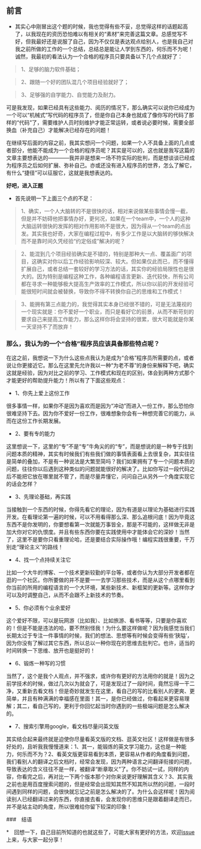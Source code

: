 ## 前言

* 其实心中刚冒出这个题的时候，我也觉得有些不妥，总觉得这样的话题起高了，以我现在的资历恐怕难以有相关的“素材”来完善这篇文章。总感觉写不好，但我最好还是说服了自己，因为不仅仅是表达观点给别人，也是我自己对我之前所做的工作的一个总结，总结总是能让人学到东西的，何乐而不为呢！诚然，我最初的看法认为一个合格的程序员只要具备以下几个点就好了：

> 1、足够的脑力软件基础；

> 2、跟随一个好的团队混几个项目经验就好了；

> 3、足够强的自学能力、自觉能力及耐力。

可是我发现，如果已经具有这些能力、阅历的情况下，那么确实可以说你已经成为一个可以“机械式”写代码的程序员了，但是你自己本身也就成了像你写的代码了那样的“代码”了，需要维护人员时刻维护才能正常运转，或者说必要时候，需要全部换血（补充自己）才能解决已经存在的问题！

在继续写后面的内容之前，我其实想问一个问题，如果一个人不具备上面的几点或者部分，他能不能成为一个合格的程序员呢？其实是可以的，这也就是我写这篇的文章主要想表达的————我并非是想来一场不符实际的批判，而是想谈谈已经成为程序员之后如何扩展、弥补自己。亦或还没有进入程序员的世界，怎么了解它，有什么“捷径”可以征服它，这就是我想表达的。

**好吧，进入正题**

* 首先说明一下上面三个点的不足：

> 1、确实，一个人大脑转的不是很快的话，相对来说做某些事情会慢一截，但是并不妨碍他把事情办好，更何况，如果在一个team中，一个人的这种大脑运转很快的发挥的相对作用影响不是很大，因为得从一个team的点出发。其实我也好奇，大家在编程过程中，有多少工作是以大脑转的够快解决而不是靠时间久凭经验“约定俗成”解决的呢？

> 2、能混到几个项目经验确实是不错的，特别是那种大一点、覆盖面广的项目，这确实对你以后工作经验影响较深、较大。但如果仅此而已，而不懂得扩展自己，或者总结一套较好的学习方法的话，其实你的经验局限性也是很大的。因为特别是编程这种工作，各种编程语言更新、迭代较快，所有公司都在寻求一种能够极大提高生产效率的工作模式，所以你以前的开发经验可能很短时间就会被替换，导致你不得不转换你自己的思维和工作模式！

> 3、能拥有第三点能力的，我觉得其实本身已经很不错的，可是无法蔑视的一个现实就是：你不爱好一个职业，而只是看好它的前景，从而不断苛刻的要求自己来提高工作能力，那么这样你将会坚持的很累，很大可能就是你某一天坚持不了而放弃！


### 那么，我认为的一个“合格”程序员应该具备那些特点呢？

在这之前，我想说一下为什么这些点我认为是成为“合格”程序员所需要的点，或者说让你更接近它。那么在这里先允许我以一种“为老不尊”的身份来解释下吧，确实这就是经验，因为对比之前的学习、工作模式和现在的区别，体会到两种方式那个才能更好的帮助提升能力！所以有了下面这些观点：

* 1、你先上爱上这份工作

很多事情一样，如果你不是因为喜欢而是因为“冲动”而进入一份工作，那么恐怕你很难坚持下去。因为你不爱好一份工作，很难想象你会有一种想完善它的能力，从而在这份工作长期发展。

* 2、要有专的能力

这里想说一下，这里的“专”不是“专”牛角尖的的“专”，而是想说的是一种专于找到问题本质的精神，其实有时候我们有些我们做的事情表面看上去很复杂，其实往往是简单的叠加，不是有一种说法是大繁至简吗？我们如果拥有了专一个问题本质的问题，往往你以后遇到这种类似的问题就能很好的解决了。比如你写过一段代码之后不能把它放在哪里就不管了，而是尽量弄懂它，问问自己从另外一个角度实现它的话会怎样？

* 3、先理论基础，再实践

当接触到一个东西的时候，你得先看它的理论，因为有道是以理论为基础进行实践开发。在看理论第一遍的时候，可以不用看得那么深、那么追根问底！因为毕竟这东西不是你发明的，你要想看第一次就能万事皆全，那是不可能的，这样做无非是加大你对它的仇恨度。并且有些东西你要在实践使用中才能体会它的深妙！当然了，这里不是要你只看重理论哈，还是要结合实际操作哦！编程实践很重要，千万别走“理论主义”的路线！

* 4、找一个点持续关注它

比如一个大牛的博客、一个技术更新较勤的平台等，或者你认为大部分开发者都在逛的一个社区。你所要做的并不是要一一去学习那些技术，而是从这个点哪里看到你当前的所用的编程语言的一个大环境，某些新技术、新框架的更新等。这样你才可以及时调整自己，从而不会跟不上新技术的节奏。

* 5、你必须有个业余爱好

这个爱好不限，可以是玩网游（比如我）、比如旅游、看书等等，只要是你喜欢的！但是不能是违法的哈，要不然别怪我！为什么要这样做呢？因为我感觉当我们长期太过于专注一件事情的时候，我们的想法、思想等有时候会变得有些‘狭隘’，因为你没有了解过其它东西，所以总以一种你现在的思维去批判它。也许，适当的时间转换一下思维、放开也是挺好的！

* 6、锻炼一种写的习惯

当然了，这个是我个人观点，并不强求，或许你有更好的方法用你的就是！因为之前学技术的时候，做过几次以为就会了，可是发现过了一段时间，竟然忘得一干二净，又重新去看文档！但是奇妙就发生在这里，看自己的写的比看别人的更爽、更简单，并且有种满满的幸福感在里面！其一，是你已经做过，你看起来更容易理解；其二，看自己写的，更利于你回忆起当时你遇到的一些极端问题是怎么解决的。

* 7、搜索引擎用google，看文档尽量问英文版

其实结合起来最终就是迫使你尽量看英文版的文档、逛英文社区！这样做是有很多好处的，且听我我慢慢道来：1、其一，能锻炼的英文学习能力，这也是一种能力，何乐而不为？2、看英文版更容易看到本质，更容易从作者的角度看到问题，我们看别人的翻译之后文档时，经常会发现，因为两种语言之间翻译衔接的问题，导致表达的含义往往不是一样，被翻译“断章取义”了。你不妨试一试，同样的内容，你看完之后，再对比一下两个版本那个对你来说更好理解其含义？3、其实我之前也是用百度搜索问题的，但是经常会出现知其然不知其所以然的问题，一段时间遇到同样的问题，会很快就忘记之前是怎么解决的了。为什么会这样呢！因为阅读别人已经翻译过来的东西，你直接去看，会发现你的思维只是跟着翻译走而已，并不是站主动的角度，所以很难给你留下较深的印象！

###　结语

*　回想一下，自己目前所知道的也就这些了，可能大家有更好的方法，欢迎[issue](https://github.com/woai30231/front-end-small-talk/issues)上来，与大家一起分享！